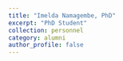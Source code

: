 ```yaml
---
title: "Imelda Namagembe, PhD"
excerpt: "PhD Student"
collection: personnel
category: alumni
author_profile: false
---
```

